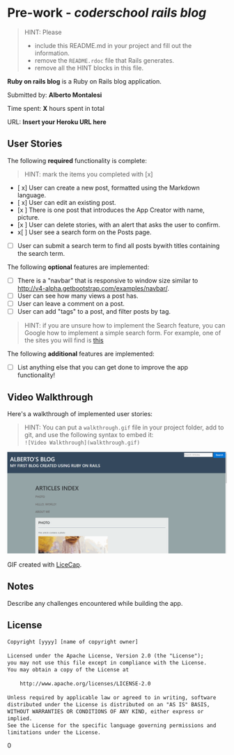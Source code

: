 # Pre-work - *coderschool rails blog*

> HINT: Please
> - include this README.md in your project and fill out the information. 
> - remove the `README.rdoc` file that Rails generates. 
> - remove all the HINT blocks in this file.

**Ruby on rails blog** is a Ruby on Rails blog application.

Submitted by: **Alberto Montalesi**

Time spent: **X** hours spent in total

URL: **Insert your Heroku URL here**

## User Stories

The following **required** functionality is complete:

> HINT: mark the items you completed with [x]

* [ x] User can create a new post, formatted using the Markdown language.
* [ x] User can edit an existing post.
* [x ] There is one post that introduces the App Creator with name, picture.
* [x ] User can delete stories, with an alert that asks the user to confirm.
* x[ ] User see a search form on the Posts page.
* [ ] User can submit a search term to find all posts bywith titles containing the search term.

The following **optional** features are implemented:
* [ ] There is a "navbar" that is responsive to window size similar to http://v4-alpha.getbootstrap.com/examples/navbar/. 
* [ ] User can see how many views a post has. 
* [ ] User can leave a comment on a post.
* [ ] User can add "tags" to a post, and filter posts by tag. 

> HINT: if you are unsure how to implement the Search feature, you can Google how to implement a simple search form. For example, one of the sites you will find is [this](http://www.jorgecoca.com/buils-search-form-ruby-rails/)

The following **additional** features are implemented:

- [ ] List anything else that you can get done to improve the app functionality!

## Video Walkthrough 

Here's a walkthrough of implemented user stories:

> HINT: You can put a `walkthrough.gif` file in your project folder, add to git, and use the following syntax to embed it:  
> `![Video Walkthrough](walkthrough.gif)` 
> 

![Video Walkthrough](walkthrough.gif)

GIF created with [LiceCap](http://www.cockos.com/licecap/).

## Notes

Describe any challenges encountered while building the app.

## License

    Copyright [yyyy] [name of copyright owner]

    Licensed under the Apache License, Version 2.0 (the "License");
    you may not use this file except in compliance with the License.
    You may obtain a copy of the License at

        http://www.apache.org/licenses/LICENSE-2.0

    Unless required by applicable law or agreed to in writing, software
    distributed under the License is distributed on an "AS IS" BASIS,
    WITHOUT WARRANTIES OR CONDITIONS OF ANY KIND, either express or implied.
    See the License for the specific language governing permissions and
    limitations under the License.
0
